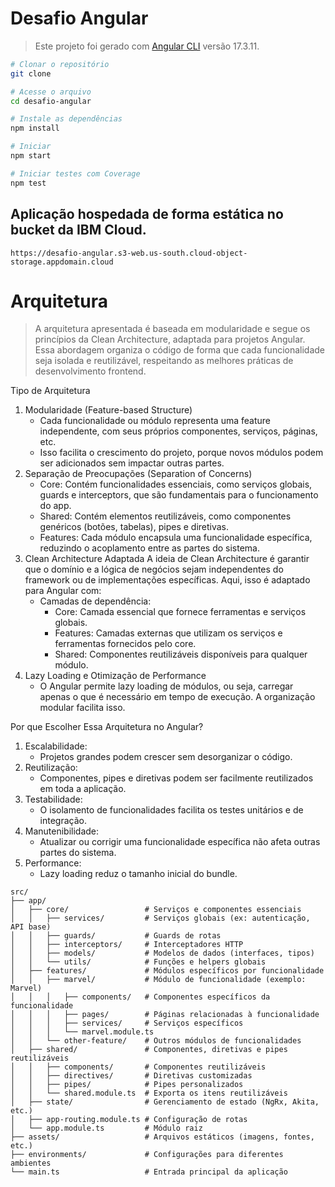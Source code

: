 # Desafio Angular

> Este projeto foi gerado com [Angular CLI](https://github.com/angular/angular-cli) versão 17.3.11.

```sh
# Clonar o repositório
git clone

# Acesse o arquivo
cd desafio-angular

# Instale as dependências
npm install

# Iniciar
npm start

# Iniciar testes com Coverage
npm test
```

## Aplicação hospedada de forma estática no bucket da IBM Cloud.

```
https://desafio-angular.s3-web.us-south.cloud-object-storage.appdomain.cloud
```

# Arquitetura

> A arquitetura apresentada é baseada em modularidade e segue os princípios da Clean Architecture, adaptada para projetos Angular. Essa abordagem organiza o código de forma que cada funcionalidade seja isolada e reutilizável, respeitando as melhores práticas de desenvolvimento frontend.

Tipo de Arquitetura

1. Modularidade (Feature-based Structure)
   - Cada funcionalidade ou módulo representa uma feature independente, com seus próprios componentes, serviços, páginas, etc.
   - Isso facilita o crescimento do projeto, porque novos módulos podem ser adicionados sem impactar outras partes.
2. Separação de Preocupações (Separation of Concerns)
   - Core: Contém funcionalidades essenciais, como serviços globais, guards e interceptors, que são fundamentais para o funcionamento do app.
   - Shared: Contém elementos reutilizáveis, como componentes genéricos (botões, tabelas), pipes e diretivas.
   - Features: Cada módulo encapsula uma funcionalidade específica, reduzindo o acoplamento entre as partes do sistema.
3. Clean Architecture Adaptada A ideia de Clean Architecture é garantir que o domínio e a lógica de negócios sejam independentes do framework ou de implementações específicas. Aqui, isso é adaptado para Angular com:
   - Camadas de dependência:
     - Core: Camada essencial que fornece ferramentas e serviços globais.
     - Features: Camadas externas que utilizam os serviços e ferramentas fornecidos pelo core.
     - Shared: Componentes reutilizáveis disponíveis para qualquer módulo.
4. Lazy Loading e Otimização de Performance
   - O Angular permite lazy loading de módulos, ou seja, carregar apenas o que é necessário em tempo de execução. A organização modular facilita isso.

Por que Escolher Essa Arquitetura no Angular?

1. Escalabilidade:
   - Projetos grandes podem crescer sem desorganizar o código.
2. Reutilização:
   - Componentes, pipes e diretivas podem ser facilmente reutilizados em toda a aplicação.
3. Testabilidade:
   - O isolamento de funcionalidades facilita os testes unitários e de integração.
4. Manutenibilidade:
   - Atualizar ou corrigir uma funcionalidade específica não afeta outras partes do sistema.
5. Performance:
   - Lazy loading reduz o tamanho inicial do bundle.

```plaintext
src/
├── app/
│   ├── core/                 # Serviços e componentes essenciais
│   │   ├── services/         # Serviços globais (ex: autenticação, API base)
│   │   ├── guards/           # Guards de rotas
│   │   ├── interceptors/     # Interceptadores HTTP
│   │   ├── models/           # Modelos de dados (interfaces, tipos)
│   │   └── utils/            # Funções e helpers globais
│   ├── features/             # Módulos específicos por funcionalidade
│   │   ├── marvel/           # Módulo de funcionalidade (exemplo: Marvel)
│   │   │   ├── components/   # Componentes específicos da funcionalidade
│   │   │   ├── pages/        # Páginas relacionadas à funcionalidade
│   │   │   ├── services/     # Serviços específicos
│   │   │   └── marvel.module.ts
│   │   └── other-feature/    # Outros módulos de funcionalidades
│   ├── shared/               # Componentes, diretivas e pipes reutilizáveis
│   │   ├── components/       # Componentes reutilizáveis
│   │   ├── directives/       # Diretivas customizadas
│   │   ├── pipes/            # Pipes personalizados
│   │   └── shared.module.ts  # Exporta os itens reutilizáveis
│   ├── state/                # Gerenciamento de estado (NgRx, Akita, etc.)
│   ├── app-routing.module.ts # Configuração de rotas
│   └── app.module.ts         # Módulo raiz
├── assets/                   # Arquivos estáticos (imagens, fontes, etc.)
├── environments/             # Configurações para diferentes ambientes
└── main.ts                   # Entrada principal da aplicação
```
